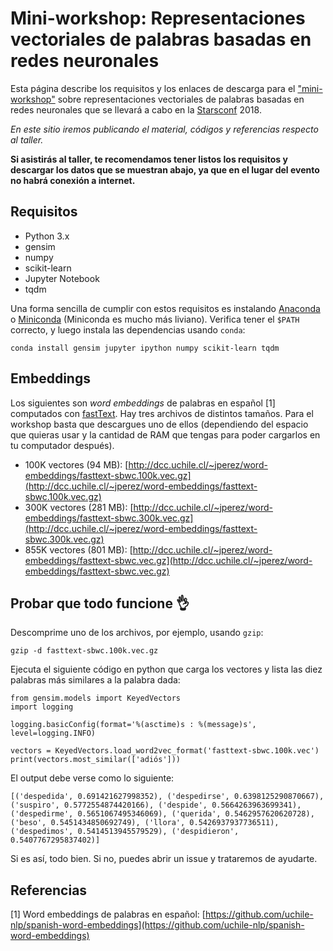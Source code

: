 # Mini-workshop: Representaciones vectoriales de palabras basadas en redes neuronales

Esta página describe los requisitos y los enlaces de descarga para el ["mini-workshop"](https://starsconf2018a.sched.com/event/Hr8L/mini-workshop-representaciones-vectoriales-de-palabras-basadas-en-redes-neuronales) sobre representaciones vectoriales de palabras basadas en redes neuronales que se llevará a cabo en la [Starsconf](https://www.starsconf.com/) 2018.

*En este sitio iremos publicando el material, códigos y referencias respecto al taller.*

**Si asistirás al taller, te recomendamos tener listos los requisitos y descargar los datos que se muestran abajo, ya que en el lugar del evento no habrá conexión a internet.**

## Requisitos

- Python 3.x
- gensim
- numpy
- scikit-learn
- Jupyter Notebook
- tqdm

Una forma sencilla de cumplir con estos requisitos es instalando [Anaconda](https://www.anaconda.com/download/) 
o [Miniconda](https://conda.io/miniconda.html) (Miniconda es mucho más liviano).
Verifica tener el `$PATH` correcto, y luego instala las dependencias usando `conda`:

```
conda install gensim jupyter ipython numpy scikit-learn tqdm
```

## Embeddings

Los siguientes son *word embeddings* de palabras en español [1] computados con [fastText](https://github.com/facebookresearch/fastText). Hay tres archivos de distintos tamaños. Para el workshop basta que descargues uno de ellos (dependiendo del espacio que quieras usar y la cantidad de RAM que tengas para poder cargarlos en tu computador después). 

- 100K vectores (94 MB): [http://dcc.uchile.cl/~jperez/word-embeddings/fasttext-sbwc.100k.vec.gz](http://dcc.uchile.cl/~jperez/word-embeddings/fasttext-sbwc.100k.vec.gz) 
- 300K vectores (281 MB): [http://dcc.uchile.cl/~jperez/word-embeddings/fasttext-sbwc.300k.vec.gz](http://dcc.uchile.cl/~jperez/word-embeddings/fasttext-sbwc.300k.vec.gz) 
- 855K vectores (801 MB): [http://dcc.uchile.cl/~jperez/word-embeddings/fasttext-sbwc.vec.gz](http://dcc.uchile.cl/~jperez/word-embeddings/fasttext-sbwc.vec.gz) 

## Probar que todo funcione 👌

Descomprime uno de los archivos, por ejemplo, usando `gzip`:

```
gzip -d fasttext-sbwc.100k.vec.gz
``` 

Ejecuta el siguiente código en python que carga los vectores y lista las diez palabras más similares a la palabra dada:

```
from gensim.models import KeyedVectors
import logging

logging.basicConfig(format='%(asctime)s : %(message)s', level=logging.INFO)

vectors = KeyedVectors.load_word2vec_format('fasttext-sbwc.100k.vec')
print(vectors.most_similar(['adiós']))
```

El output debe verse como lo siguiente:

```
[('despedida', 0.691421627998352), ('despedirse', 0.6398125290870667), ('suspiro', 0.5772554874420166), ('despide', 0.5664263963699341), ('despedirme', 0.5651067495346069), ('querida', 0.5462957620620728), ('beso', 0.5451434850692749), ('llora', 0.5426937937736511), ('despedimos', 0.5414513945579529), ('despidieron', 0.5407767295837402)]
``` 

Si es así, todo bien. Si no, puedes abrir un issue y trataremos de ayudarte.


## Referencias

[1] Word embeddings de palabras en español: [https://github.com/uchile-nlp/spanish-word-embeddings](https://github.com/uchile-nlp/spanish-word-embeddings)
